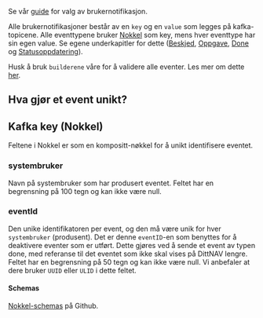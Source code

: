 Se vår [guide](../guide_varslingstype.md) for valg av brukernotifikasjon.

Alle brukernotifikasjoner består av en `key` og en `value` som legges på kafka-topicene. Alle eventtypene bruker [Nokkel]() som key, 
mens hver eventtype har sin egen value. Se egene underkapitler for dette ([Beskjed](./beskjed/beskrivelse.md), [Oppgave](./oppgave/beskrivelse.md), [Done](./done/beskrivelse.md) og [Statusoppdatering](./statusoppdatering/beskrivelse.md)).

Husk å bruk `builderene` våre for å validere alle eventer. Les mer om dette [her](../builder.md).

## Hva gjør et event unikt?


## Kafka key (Nokkel)
Feltene i Nokkel er som en kompositt-nøkkel for å unikt identifisere eventet.

### systembruker
Navn på systembruker som har produsert eventet. Feltet har en begrensning på 100 tegn og kan ikke være null. 

### eventId
Den unike identifikatoren per event, og den må være unik for hver `systembruker` (produsent). Det er denne `eventID`-en som benyttes for å deaktivere eventer som er utført. Dette gjøres ved å sende et event av typen done, med referanse til det eventet som ikke skal vises på DittNAV lengre. Feltet har en begrensning på 50 tegn og kan ikke være null.
Vi anbefaler at dere bruker `UUID` eller `ULID` i dette feltet.  

#### Schemas
[Nokkel-schemas](https://github.com/navikt/brukernotifikasjon-schemas/blob/master/src/main/avro/legacy/nokkelLegacy.avsc) på Github.

